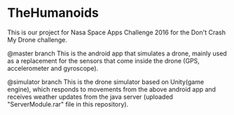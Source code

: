 # TheHumanoids
This is our project for Nasa Space Apps Challenge 2016 for the Don't Crash My Drone challenge.

@master branch This is the android app that simulates a drone, mainly used as a replacement for the sensors that come inside the drone (GPS, accelerometer and gyroscope).

@simulator branch This is the drone simulator based on Unity(game engine), which responds to movements from the above android app and receives weather updates from the java server (uploaded "ServerModule.rar" file in this repository).
